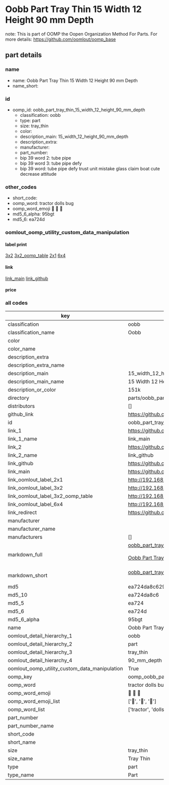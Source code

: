 # Oobb Part Tray Thin 15 Width 12 Height 90 mm Depth  

note: This is part of OOMP the Oopen Organization Method For Parts. For more details: https://github.com/oomlout/oomp_base

##  part details
  







### name
* name: Oobb Part Tray Thin 15 Width 12 Height 90 mm Depth
* name_short: 
### id
* oomp_id: oobb_part_tray_thin_15_width_12_height_90_mm_depth
  * classification: oobb
  * type: part
  * size: tray_thin
  * color: 
  * description_main: 15_width_12_height_90_mm_depth
  * description_extra: 
  * manufacturer: 
  * part_number: 
  * bip 39 word 2: tube pipe
  * bip 39 word 3: tube pipe defy
  * bip 39 word: tube pipe defy trust unit mistake glass claim boat cute decrease attitude

### other_codes
* short_code: 
* oomp_word: tractor dolls bug
* oomp_word_emoji :tractor: :dolls: :bug:
* md5_6_alpha: 95bgt
* md5_6: ea724d






### oomlout_oomp_utility_custom_data_manipulation
#### label print
[3x2](http://192.168.1.245:1112/?label=oomp%2095bgt)
[3x2_oomp_table](http://192.168.1.108:1112/?label=oomp%2095bgt)
[2x1](http://192.168.1.242:1112/?label=oomp%2095bgt)
[6x4](http://192.168.1.55:1112/?label=oomp%2095bgt)    

#### link

[link_main](https://github.com/oomlout/oomlout_oomp_version_1_messy/tree/main/parts/oobb_part_tray_thin_15_width_12_height_90_mm_depth) [link_github](https://github.com/oomlout/oomlout_oomp_version_1_messy/tree/main/parts/oobb_part_tray_thin_15_width_12_height_90_mm_depth)                             

#### price







### all codes 
| key | value |  
| --- | --- |  
| classification | oobb |  
| classification_name | Oobb |  
| color |  |  
| color_name |  |  
| description_extra |  |  
| description_extra_name |  |  
| description_main | 15_width_12_height_90_mm_depth |  
| description_main_name | 15 Width 12 Height 90 mm Depth |  
| description_or_color | 151k |  
| directory | parts/oobb_part_tray_thin_15_width_12_height_90_mm_depth |  
| distributors | [] |  
| github_link | https://github.com/oomlout/oomlout_oomp_part_src/tree/main/parts/oobb_part_tray_thin_15_width_12_height_90_mm_depth |  
| id | oobb_part_tray_thin_15_width_12_height_90_mm_depth |  
| link_1 | https://github.com/oomlout/oomlout_oomp_version_1_messy/tree/main/parts/oobb_part_tray_thin_15_width_12_height_90_mm_depth |  
| link_1_name | link_main |  
| link_2 | https://github.com/oomlout/oomlout_oomp_version_1_messy/tree/main/parts/oobb_part_tray_thin_15_width_12_height_90_mm_depth |  
| link_2_name | link_github |  
| link_github | https://github.com/oomlout/oomlout_oomp_version_1_messy/tree/main/parts/oobb_part_tray_thin_15_width_12_height_90_mm_depth |  
| link_main | https://github.com/oomlout/oomlout_oomp_version_1_messy/tree/main/parts/oobb_part_tray_thin_15_width_12_height_90_mm_depth |  
| link_oomlout_label_2x1 | http://192.168.1.242:1112/?label=oomp%2095bgt |  
| link_oomlout_label_3x2 | http://192.168.1.245:1112/?label=oomp%2095bgt |  
| link_oomlout_label_3x2_oomp_table | http://192.168.1.108:1112/?label=oomp%2095bgt |  
| link_oomlout_label_6x4 | http://192.168.1.55:1112/?label=oomp%2095bgt |  
| link_redirect | https://github.com/oomlout/oomlout_oomp_version_1_messy/tree/main/parts/oobb_part_tray_thin_15_width_12_height_90_mm_depth |  
| manufacturer |  |  
| manufacturer_name |  |  
| manufacturers | [] |  
| markdown_full | [oobb_part_tray_thin_15_width_12_height_90_mm_depth](none)<br>[](none)<br>[Oobb Part Tray Thin 15 Width 12 Height 90 Mm Depth](none)<br><br> |  
| markdown_short | [oobb_part_tray_thin_15_width_12_height_90_mm_depth](none)<br><br> |  
| md5 | ea724da8c629ac5e37f6de9a73695750 |  
| md5_10 | ea724da8c6 |  
| md5_5 | ea724 |  
| md5_6 | ea724d |  
| md5_6_alpha | 95bgt |  
| name | Oobb Part Tray Thin 15 Width 12 Height 90 mm Depth |  
| oomlout_detail_hierarchy_1 | oobb |  
| oomlout_detail_hierarchy_2 | part |  
| oomlout_detail_hierarchy_3 | tray_thin |  
| oomlout_detail_hierarchy_4 | 90_mm_depth |  
| oomlout_oomp_utility_custom_data_manipulation | True |  
| oomp_key | oomp_oobb_part_tray_thin_15_width_12_height_90_mm_depth |  
| oomp_word | tractor dolls bug |  
| oomp_word_emoji | :tractor: :dolls: :bug: |  
| oomp_word_emoji_list | [':tractor:', ':dolls:', ':bug:'] |  
| oomp_word_list | ['tractor', 'dolls', 'bug'] |  
| part_number |  |  
| part_number_name |  |  
| short_code |  |  
| short_name |  |  
| size | tray_thin |  
| size_name | Tray Thin |  
| type | part |  
| type_name | Part |  
